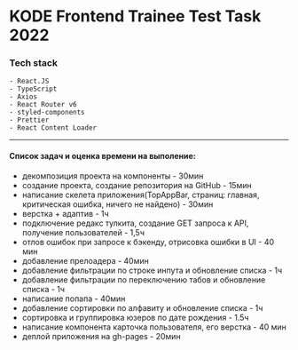 # KODE Frontend Trainee Test Task 2022

 
### Tech stack

```
- React.JS
- TypeScript
- Axios
- React Router v6
- styled-components
- Prettier
- React Content Loader
```
___
#### Список задач и оценка времени на выполение: 

* декомпозиция проекта на компоненты - 30мин 
* создание проекта, создание репозитория на GitHub - 15мин 
* написание скелета приложения(TopAppBar, страниц: главная, критическая ошибка, ничего не найдено) - 30мин 
* верстка + адаптив - 1ч
* подключение редакс тулкита, создание GET запроса к API, получение пользователей - 1,5ч
* отлов ошибок при запросе к бэкенду, отрисовка ошибки в UI - 40 мин
* добавление прелоадера - 40мин
* добавление фильтрации по строке инпута и обновление списка - 1ч 
* добавление фильтрации по переключению табов и обновление списка - 1ч 
* написание попапа - 40мин
* добавление сортировки по алфавиту и обновление списка - 1ч 
* сортировка и группировка юзеров по дате рождения - 1.5ч
* написание компонента карточка пользователя, его верстка - 40 мин
* деплой приложения на gh-pages - 20мин

